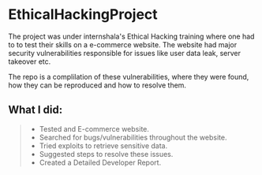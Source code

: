 # EthicalHackingProject
The project was under internshala's Ethical Hacking training where one had to to test their skills on a e-commerce website. The website had major security vulnerabilities responsible for issues like user data leak, server takeover etc.

The repo is a complilation of these vulnerabilities, where they were found, how they can be reproduced and how to resolve them.

## What I did:
> - Tested and E-commerce website.
> - Searched for bugs/vulnerabilities throughout the website.
> - Tried exploits to retrieve sensitive data.
> - Suggested steps to resolve these issues.
> - Created a Detailed Developer Report.
